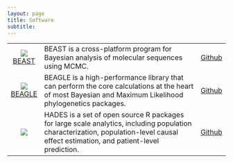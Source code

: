 ```yaml
---
layout: page
title: Software
subtitle: 
---
```


<table class="no-alt-background">
    <tr>
        <td>
            <center>
                <a href="https://beast.community/" target="_blank"><img class="software-logo" src="../assets/img/logos/beast-icon.png" target="_blank" /><br>BEAST</a>
            </center>
        </td>
        <td>
            BEAST is a cross-platform program for Bayesian analysis of molecular sequences using MCMC.
        </td>
        <td>
            <a href="https://github.com/beast-dev/beast-mcmc" target="_blank">Github</a>
        </td>
    </tr>
    <tr>
        <td>
            <center>
                <a href="https://beagle-dev.github.io/" target="_blank"><img class="software-logo" src="../assets/img/logos/beagle-logo.png" target="_blank" /><br>BEAGLE</a>
            </center>
        </td>
        <td>
            BEAGLE is a high-performance library that can perform the core calculations at the heart of most Bayesian and Maximum Likelihood phylogenetics packages.
        </td>
        <td>
            <a href="https://github.com/beagle-dev/beagle-lib" target="_blank">Github</a>
        </td>
    </tr>
    <tr>
        <td>
            <center>
                <a href="https://ohdsi.github.io/Hades/" target="_blank"><img class="software-logo" src="../assets/img/logos/hades-logo.png" target="_blank" /></a>
            </center>
        </td>
        <td>
        HADES is a set of open source R packages for large scale analytics, including population characterization, population-level causal effect estimation, and patient-level prediction.
        </td>
        <td>
            <a href="https://github.com/OHDSI/Hades" target="_blank">Github</a>
        </td>
    </tr>
</table>

